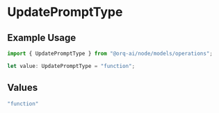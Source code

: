 # UpdatePromptType

## Example Usage

```typescript
import { UpdatePromptType } from "@orq-ai/node/models/operations";

let value: UpdatePromptType = "function";
```

## Values

```typescript
"function"
```